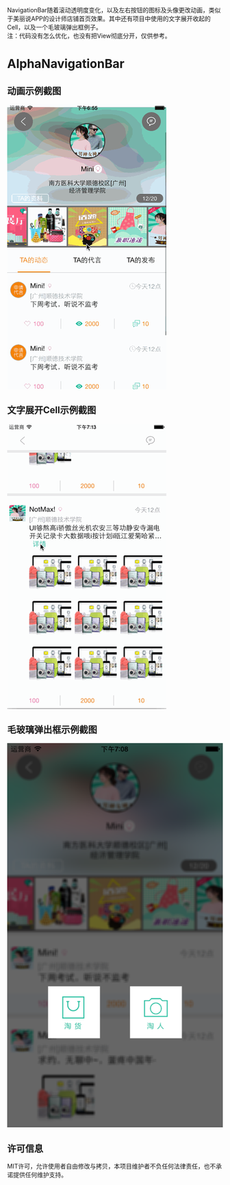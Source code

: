 
  NavigationBar随着滚动透明度变化，以及左右按钮的图标及头像更改动画，类似于美丽说APP的设计师店铺首页效果。其中还有项目中使用的文字展开收起的Cell，以及一个毛玻璃弹出框例子。<br/>
        注：代码没有怎么优化，也没有把View彻底分开，仅供参考。

# AlphaNavigationBar

## 动画示例截图
![image](./img/test2.gif)

## 文字展开Cell示例截图
![image](./img/test4.gif)

## 毛玻璃弹出框示例截图
![image](./img/test1.png)

## 许可信息

MIT许可，允许使用者自由修改与拷贝，本项目维护者不负任何法律责任，也不承诺提供任何维护支持。

